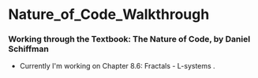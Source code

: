 # Nature_of_Code_Walkthrough
### Working through the Textbook: The Nature of Code, by Daniel Schiffman
* Currently I'm working on Chapter 8.6: Fractals - L-systems
. 



